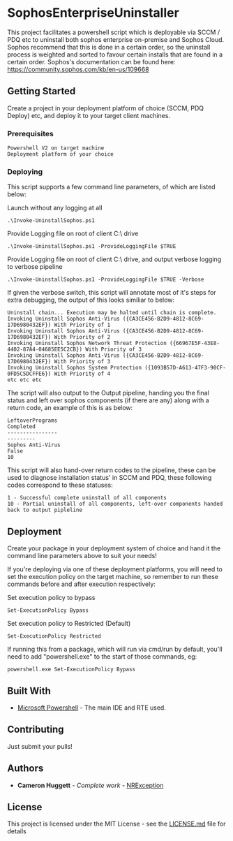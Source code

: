 # SophosEnterpriseUninstaller

This project facilitates a powershell script which is deployable via SCCM / PDQ etc to uninstall both sophos enterprise on-premise and Sophos Cloud. Sophos recommend that this is done in a certain order, so the uninstall process is weighted and sorted to favour certain installs that are found in a certain order. Sophos's documentation can be found here: https://community.sophos.com/kb/en-us/109668

## Getting Started

Create a project in your deployment platform of choice (SCCM, PDQ Deploy) etc, and deploy it to your target client machines.

### Prerequisites

```
Powershell V2 on target machine
Deployment platform of your choice
```

### Deploying

This script supports a few command line parameters, of which are listed below:

Launch without any logging at all
```
.\Invoke-UninstallSophos.ps1
```

Provide Logging file on root of client C:\ drive
```
.\Invoke-UninstallSophos.ps1 -ProvideLoggingFile $TRUE
```

Provide Logging file on root of client C:\ drive, and output verbose logging to verbose pipeline
```
.\Invoke-UninstallSophos.ps1 -ProvideLoggingFile $TRUE -Verbose
```

If given the verbose switch, this script will annotate most of it's steps for extra debugging, the output of this looks similiar to below:

```
Uninstall chain... Execution may be halted until chain is complete.
Invoking Uninstall Sophos Anti-Virus ({CA3CE456-B2D9-4812-8C69-17D6980432EF}) With Priority of 1
Invoking Uninstall Sophos Anti-Virus ({CA3CE456-B2D9-4812-8C69-17D6980432EF}) With Priority of 2
Invoking Uninstall Sophos Network Threat Protection ({66967E5F-43E8-4402-87A4-04685EE5C2CB}) With Priority of 3
Invoking Uninstall Sophos Anti-Virus ({CA3CE456-B2D9-4812-8C69-17D6980432EF}) With Priority of 3
Invoking Uninstall Sophos System Protection ({1093B57D-A613-47F3-90CF-0FD5C5DCFFE6}) With Priority of 4
etc etc etc
```

The script will also output to the Output pipeline, handing you the final status and left over sophos components (if there are any) along with a return code, an example of this is as below:

```
LeftoverPrograms                                                      Completed
----------------                                                      ---------
Sophos Anti-Virus                                                         False
10
```

This script will also hand-over return codes to the pipeline, these can be used to diagnose installation status' in SCCM and PDQ, these following codes correspond to these statuses:

```
1 - Successful complete uninstall of all components
10 - Partial uninstall of all components, left-over components handed back to output pipleline
```

## Deployment

Create your package in your deployment system of choice and hand it the command line parameters above to suit your needs!

If you're deploying via one of these deployment platforms, you will need to set the execution policy on the target machine, so remember to run these commands before and after execution respectively:

Set execution policy to bypass
```
Set-ExecutionPolicy Bypass
```

Set execution policy to Restricted (Default)
```
Set-ExecutionPolicy Restricted
```

If running this from a package, which will run via cmd/run by default, you'll need to add "powershell.exe" to the start of those commands, eg:
```
powershell.exe Set-ExecutionPolicy Bypass
```

## Built With

* [Microsoft Powershell](https://docs.microsoft.com/en-us/powershell/) - The main IDE and RTE used.

## Contributing

Just submit your pulls!

## Authors

* **Cameron Huggett** - *Complete work* - [NRException](https://github.com/NRException)

## License

This project is licensed under the MIT License - see the [LICENSE.md](LICENSE.md) file for details


